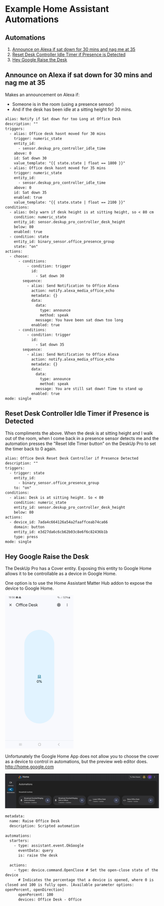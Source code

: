 # Example Home Assistant Automations

## Automations
1. [Announce on Alexa if sat down for 30 mins and nag me at 35](#Announce-on-Alexa-if-sat-down-for-30-mins-and-nag-me-at-35)
2. [Reset Desk Controller Idle Timer if Presence is Detected](#Reset-Desk-Controller-Idle-Timer-if-Presence-is-Detected)
3. [Hey Google Raise the Desk](#Hey-Google-Raise-the-Desk)


## Announce on Alexa if sat down for 30 mins and nag me at 35
Makes an announcement on Alexa if:
- Someone is in the room (using a presence sensor)
- And if the desk has been idle at a sitting height for 30 mins.

```
alias: Notify if Sat down for too Long at Office Desk
description: ""
triggers:
  - alias: Office desk hasnt moved for 30 mins
    trigger: numeric_state
    entity_id:
      - sensor.deskup_pro_controller_idle_time
    above: 0
    id: Sat down 30
    value_template: "{{ state.state | float == 1800 }}"
  - alias: Office desk hasnt moved for 35 mins
    trigger: numeric_state
    entity_id:
      - sensor.deskup_pro_controller_idle_time
    above: 0
    id: Sat down 35
    enabled: true
    value_template: "{{ state.state | float == 2100 }}"
conditions:
  - alias: Only warn if desk height is at sitting height, so < 80 cm
    condition: numeric_state
    entity_id: sensor.deskup_pro_controller_desk_height
    below: 80
    enabled: true
  - condition: state
    entity_id: binary_sensor.office_presence_group
    state: "on"
actions:
  - choose:
      - conditions:
          - condition: trigger
            id:
              - Sat down 30
        sequence:
          - alias: Send Notification to Office Alexa
            action: notify.alexa_media_office_echo
            metadata: {}
            data:
              data:
                type: announce
                method: speak
              message: You have been sat down too long
            enabled: true
      - conditions:
          - condition: trigger
            id:
              - Sat down 35
        sequence:
          - alias: Send Notification to Office Alexa
            action: notify.alexa_media_office_echo
            metadata: {}
            data:
              data:
                type: announce
                method: speak
              message: You are still sat down! Time to stand up
            enabled: true
mode: single
```

## Reset Desk Controller Idle Timer if Presence is Detected
This compliments the above.  When the desk is at sitting height and I walk out of the room, when I come back in a presence sensor detects me and the automation presses the "Reset Idle Timer button" on the DeskUp Pro to set the timer back to 0 again.

```
alias: Office Desk Reset Desk Controller if Presence Detected
description: ""
triggers:
  - trigger: state
    entity_id:
      - binary_sensor.office_presence_group
    to: "on"
conditions:
  - alias: Desk is at sitting height. So < 80
    condition: numeric_state
    entity_id: sensor.deskup_pro_controller_desk_height
    below: 80
actions:
  - device_id: 7ada4c664126a54a2faaffceab74ca66
    domain: button
    entity_id: e3d27da6c6cb62b03c8e6f6c82436b1b
    type: press
mode: single
```


## Hey Google Raise the Desk
The DeskUp Pro has a Cover entity. Exposing this entity to Google Home allows it to be controllable as a device in Google Home.

One option is to use the Home Assistant Matter Hub addon to expose the device to Google Home.

<img src="images/Automation-GoogleHome-Cover.jpg" height="500px" />

Unfortunately the Google Home App does not allow you to choose the cover as a device to control in automations, but the preview web editor does.
http://home.google.com

![](images/Automation-GoogleHome-WebEditor.jpg)

```
metadata:
  name: Raise Office Desk
  description: Scripted automation

automations:
  starters:
    - type: assistant.event.OkGoogle
      eventData: query
      is: raise the desk

  actions:
    - type: device.command.OpenClose # Set the open-close state of the device
      # Indicates the percentage that a device is opened, where 0 is closed and 100 is fully open. [Available parameter options: openPercent, openDirection]
      openPercent: 100
      devices: Office Desk - Office
```
